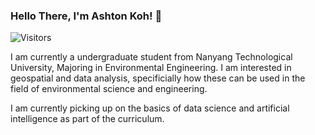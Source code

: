 ### **Hello There, I'm Ashton Koh!** 👋

![Visitors](https://visitor-badge.glitch.me/badge?page_id=apocrypheus.apocrypheus&left_color=grey&right_color=orange)


I am currently a undergraduate student from Nanyang Technological University, Majoring in Environmental Engineering. I am interested in geospatial and data analysis, specificially how these can be used in the field of environmental science and engineering. 

I am currently picking up on the basics of data science and artificial intelligence as part of the curriculum.

<!---
Apocrypheus/Apocrypheus is a ✨ special ✨ repository because its `README.md` (this file) appears on your GitHub profile.
You can click the Preview link to take a look at your changes.
--->
